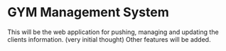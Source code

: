 # GYM Management System

This will be the web application for pushing, managing and updating the clients information. (very initial thought)
Other features will be added.

